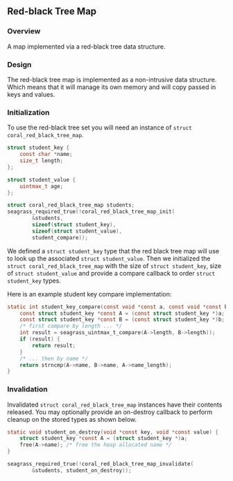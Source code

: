## Red-black Tree Map

### Overview

A map implemented via a red-black tree data structure.

### Design

The red-black tree map is implemented as a non-intrusive data structure.
Which means that it will manage its own memory and will copy passed in
keys and values.

### Initialization

To use the red-black tree set you will need an instance of ``struct
coral_red_black_tree_map``.

```c
struct student_key {
    const char *name;
    size_t length;
};

struct student_value {
    uintmax_t age;
};

struct coral_red_black_tree_map students;
seagrass_required_true(!coral_red_black_tree_map_init(
        &students,
        sizeof(struct student_key), 
        sizeof(struct student_value),
        student_compare));
```

We defined a ``struct student_key`` type that the red black tree map
will use to look up the associated ``struct student_value``.
Then we initialized the ``struct coral_red_black_tree_map`` with the size of
``struct student_key``, size of ``struct student_value`` and provide a compare 
callback to order ``struct student_key`` types.

Here is an example student key compare implementation:
```c
static int student_key_compare(const void *const a, const void *const b) {
    const struct student_key *const A = (const struct student_key *)a;
    const struct student_key *const B = (const struct student_key *)b;
    /* first compare by length ... */
    int result = seagrass_uintmax_t_compare(A->length, B->length));
    if (result) {
        return result;
    }
    /* ... then by name */
    return strncmp(A->name, B->name, A->name_length);
}
```

### Invalidation

Invalidated ``struct coral_red_black_tree_map`` instances have their contents
released. You may optionally provide an on-destroy callback to perform
cleanup on the stored types as shown below.

```c
static void student_on_destroy(void *const key, void *const value) {
    struct student_key *const A = (struct student_key *)a;
    free(A->name); /* free the heap allocated name */
}

seagrass_required_true(!coral_red_black_tree_map_invalidate(
        &students, student_on_destroy));
```

